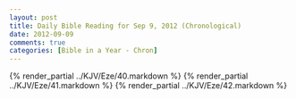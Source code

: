 ```yaml
---
layout: post
title: Daily Bible Reading for Sep 9, 2012 (Chronological)
date: 2012-09-09
comments: true
categories: [Bible in a Year - Chron]
---
```

{% render_partial ../KJV/Eze/40.markdown %}
{% render_partial ../KJV/Eze/41.markdown %}
{% render_partial ../KJV/Eze/42.markdown %}
